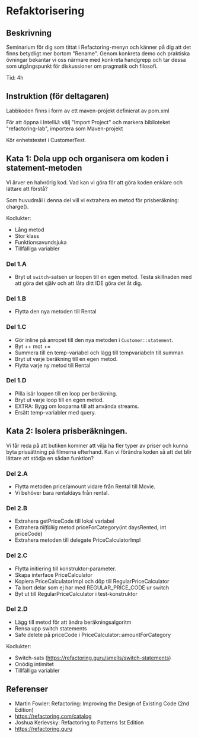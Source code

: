 # Refaktorisering

## Beskrivning

Seminarium för dig som tittat i Refactoring-menyn och känner på dig att det finns
betydligt mer bortom "Rename". Genom konkreta demo och praktiska övningar
bekantar vi oss närmare med konkreta handgrepp och tar dessa som utgångspunkt
för diskussioner om pragmatik och filosofi.

Tid: 4h

## Instruktion (för deltagaren)

Labbkoden finns i form av ett maven-projekt definierat av pom.xml

För att öppna i IntelliJ: välj "Import Project" och markera biblioteket "refactoring-lab", importera som Maven-projekt

Kör enhetstestet i CustomerTest.

## Kata 1: Dela upp och organisera om koden i statement-metoden

Vi ärver en halvrörig kod. Vad kan vi göra för att göra koden enklare och lättare att
förstå?

Som huvudmål i denna del vill vi extrahera en metod för prisberäkning: charge().

Kodlukter:
- Lång metod
- Stor klass
- Funktionsavundsjuka
- Tillfälliga variabler

### Del 1.A
- Bryt ut `switch`-satsen ur loopen till en egen metod. Testa skillnaden med
  att göra det själv och att låta ditt IDE göra det åt dig.

### Del 1.B
- Flytta den nya metoden till Rental

### Del 1.C
- Gör inline på anropet till den nya metoden i `Customer::statement`.
- Byt ++ mot +=
- Summera till en temp-variabel och lägg till tempvariabeln till summan
- Bryt ut varje beräkning till en egen metod.
- Flytta varje ny metod till Rental

### Del 1.D
- Pilla isär loopen till en loop per beräkning.
- Bryt ut varje loop till en egen metod.
- EXTRA: Bygg om looparna till att använda streams.
- Ersätt temp-variabler med query.

## Kata 2: Isolera prisberäkningen.

Vi får reda på att butiken kommer att vilja ha fler typer av priser
och kunna byta prissättning på filmerna efterhand. Kan vi förändra
koden så att det blir lättare att stödja en sådan funktion?

### Del 2.A
- Flytta metoden price/amount vidare från Rental till Movie.
- Vi behöver bara rentaldays från rental.

### Del 2.B
- Extrahera getPriceCode till lokal variabel
- Extrahera _tillfällig_ metod priceForCategory(int daysRented, int priceCode)
- Extrahera metoden till delegate PriceCalculatorImpl

### Del 2.C
- Flytta initiering till konstruktor-parameter.
- Skapa interface PriceCalculator
- Kopiera PriceCalculatorImpl och döp till RegularPriceCalculator
- Ta bort delar som ej har med REGULAR_PRICE_CODE ur switch
- Byt ut till RegularPriceCalculator i test-konstruktor

### Del 2.D
- Lägg till metod för att ändra beräkningsalgoritm
- Rensa upp switch statements
- Safe delete på priceCode i PriceCalculator::amountForCategory

Kodlukter:

- Switch-sats (https://refactoring.guru/smells/switch-statements)
- Onödig intimitet
- Tillfälliga variabler

## Referenser

- Martin Fowler: Refactoring: Improving the Design of Existing Code (2nd Edition)
- https://refactoring.com/catalog
- Joshua Kerievsky: Refactoring to Patterns 1st Edition
- https://refactoring.guru

